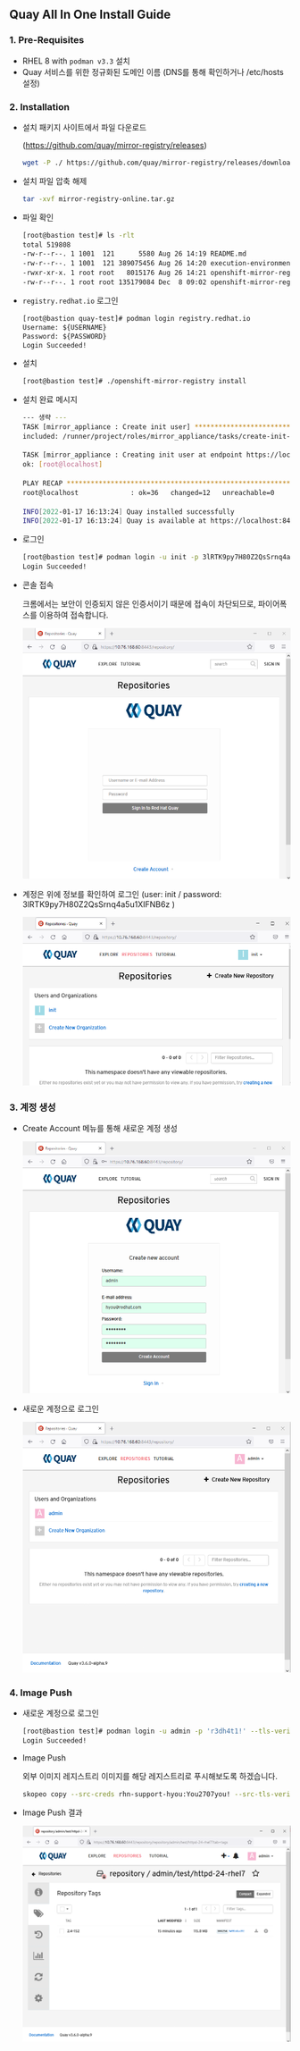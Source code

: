 ## Quay All In One Install Guide

### 1. Pre-Requisites

- RHEL 8 with `podman v3.3` 설치
- Quay 서비스를 위한 정규화된 도메인 이름 (DNS를 통해 확인하거나 /etc/hosts 설정)



### 2. Installation

- 설치 패키지 사이트에서 파일 다운로드 

  (https://github.com/quay/mirror-registry/releases)

  ```bash
  wget -P ./ https://github.com/quay/mirror-registry/releases/download/v0.1.4/openshift-mirror-registry-online.tar.gz
  ```

- 설치 파일 압축 해제

  ```bash
  tar -xvf mirror-registry-online.tar.gz
  ```

- 파일 확인

  ```bash
  [root@bastion test]# ls -rlt
  total 519808
  -rw-r--r--. 1 1001  121      5580 Aug 26 14:19 README.md
  -rw-r--r--. 1 1001  121 389075456 Aug 26 14:20 execution-environment.tar
  -rwxr-xr-x. 1 root root   8015176 Aug 26 14:21 openshift-mirror-registry
  -rw-r--r--. 1 root root 135179084 Dec  8 09:02 openshift-mirror-registry-online.tar.gz
  ```

- `registry.redhat.io` 로그인

  ```bsh
  [root@bastion quay-test]# podman login registry.redhat.io
  Username: ${USERNAME}
  Password: ${PASSWORD}
  Login Succeeded!
  ```

- 설치

  ```bash
  [root@bastion test]# ./openshift-mirror-registry install
  ```

- 설치 완료 메시지

  ```bash
  --- 생략 ---
  TASK [mirror_appliance : Create init user] **********************************************************************************************
  included: /runner/project/roles/mirror_appliance/tasks/create-init-user.yaml for root@localhost
  
  TASK [mirror_appliance : Creating init user at endpoint https://localhost:8443/api/v1/user/initialize] **********************************
  ok: [root@localhost]
  
  PLAY RECAP ******************************************************************************************************************************
  root@localhost             : ok=36   changed=12   unreachable=0    failed=0    skipped=4    rescued=0    ignored=0
  
  INFO[2022-01-17 16:13:24] Quay installed successfully
  INFO[2022-01-17 16:13:24] Quay is available at https://localhost:8443 with credentials (init, 3lRTK9py7H80Z2QsSrnq4a5u1XIFNB6z)
  ```

- 로그인

  ```bash
  [root@bastion test]# podman login -u init -p 3lRTK9py7H80Z2QsSrnq4a5u1XIFNB6z --tls-verify=false 10.76.168.60:8443
  Login Succeeded!
  ```

- 콘솔 접속

  크롬에서는 보안이 인증되지 않은 인증서이기 때문에 접속이 차단되므로, 파이어폭스를 이용하여 접속합니다.

  ![01_quay_console](https://github.com/justone0127/all-in-one-Quay-Instance/blob/main/images/01_quay_console.png)

- 계정은 위에 정보를 확인하여 로그인 (user: init / password: 3lRTK9py7H80Z2QsSrnq4a5u1XIFNB6z )

  ![02_console_login](https://github.com/justone0127/all-in-one-Quay-Instance/blob/main/images/02_console_login.png)

### 3. 계정 생성

- Create Account 메뉴를 통해 새로운 계정 생성

  ![03_new_account](https://github.com/justone0127/all-in-one-Quay-Instance/blob/main/images/03_new_account.png)

- 새로운 계정으로 로그인

  ![04_new_account_login](https://github.com/justone0127/all-in-one-Quay-Instance/blob/main/images/04_new_account_login.png)

### 4. Image Push

- 새로운 계정으로 로그인

  ```bash
  [root@bastion test]# podman login -u admin -p 'r3dh4t1!' --tls-verify=false 10.76.168.60:8443
  Login Succeeded!
  ```

- Image Push

  외부 이미지 레지스트리 이미지를 해당 레지스트리로 푸시해보도록 하겠습니다.

  ```bash
  skopeo copy --src-creds rhn-support-hyou:You2707you! --src-tls-verify=false --dest-creds admin:r3dh4t1! --dest-tls-verify=false docker://registry.redhat.io/rhscl/httpd-24-rhel7:2.4-152 docker://10.76.168.60:8443/repository/admin/test/httpd-24-rhel7:2.4-152
  ```
  
- Image Push 결과

  ![05_image_push_result](https://github.com/justone0127/all-in-one-Quay-Instance/blob/main/images/05_image_push_result.png)

  

  
